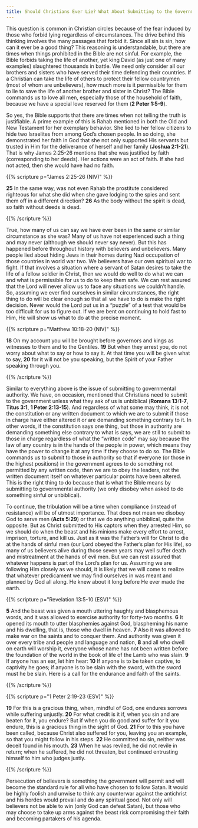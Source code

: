 ```yaml
---
title: Should Christians Ever Lie? What About Submitting to the Government?
---
```


This question is common in Christian circles because of the fear induced by those who forbid lying regardless of circumstances. The drive behind this thinking involves the many passages that forbid it. Since all sin is sin, how can it ever be a good thing? This reasoning is understandable, but there are times when things prohibited in the Bible are not sinful. For example, the Bible forbids taking the life of another, yet king David (as just one of many examples) slaughtered thousands in battle. We need only consider all our brothers and sisters who have served their time defending their countries. If a Christian can take the life of others to protect their fellow countrymen (most of whom are unbelievers), how much more is it permissible for them to lie to save the life of another brother and sister in Christ? The Bible commands us to love all men, especially those of the household of faith, because we have a special love reserved for them (**2 Peter 1:5-9**). 

So yes, the Bible supports that there are times when not telling the truth is justifiable. A prime example of this is Rahab mentioned in both the Old and New Testament for her exemplary behavior. She lied to her fellow citizens to hide two Israelites from among God’s chosen people. In so doing, she demonstrated her faith in God that she not only supported His servants but trusted in Him for the deliverance of herself and her family (**Joshua 2:1-21**). That is why James 2:25-26 mentions that she was justified by faith (corresponding to her deeds). Her actions were an act of faith. If she had not acted, then she would have had no faith. 

{{% scripture p="James 2:25-26 (NIV)" %}}  

**25** In the same way, was not even Rahab the prostitute considered righteous for what she did when she gave lodging to the spies and sent them off in a different direction? **26** As the body without the spirit is dead, so faith without deeds is dead. 

{{% /scripture %}}  

True, how many of us can say we have ever been in the same or similar circumstance as she was? Many of us have not experienced such a thing and may never (although we should never say never). But this has happened before throughout history with believers and unbelievers. Many people lied about hiding Jews in their homes during Nazi occupation of those countries in world war two. We believers have our own spiritual war to fight. If that involves a situation where a servant of Satan desires to take the life of a fellow soldier in Christ, then we would do well to do what we can and what is permissible for us to do to keep them safe. We can rest assured that the Lord will never allow us to face any situations we couldn’t handle. So, assuming we ever find ourselves in similar circumstances, the right thing to do will be clear enough so that all we have to do is make the right decision. Never would the Lord put us in a “puzzle” of a test that would be too difficult for us to figure out. If we are bent on continuing to hold fast to Him, He will show us what to do at the precise moment. 

{{% scripture p="Matthew 10:18-20 (NIV)" %}}  

**18** On my account you will be brought before governors and kings as witnesses to them and to the Gentiles. **19** But when they arrest you, do not worry about what to say or how to say it. At that time you will be given what to say, **20** for it will not be you speaking, but the Spirit of your Father speaking through you.                  

{{% /scripture %}}  

Similar to everything above is the issue of submitting to governmental authority. We have, on occasion, mentioned that Christians need to submit to the government unless what they ask of us is unbiblical (**Romans 13:1-7**, **Titus 3:1**, **1 Peter 2:13-15**). And regardless of what some may think, it is not the constitution or any written document to which we are to submit if those in charge have either altered it or are demanding something contrary to it. In other words, if the constitution says one thing, but those in authority are demanding something else contrary to what is says, we are still to submit to those in charge regardless of what the “written code” may say because the law of any country is in the hands of the people in power, which means they have the power to change it at any time if they choose to do so. The Bible commands us to submit to those in authority so that if everyone (or those in the highest positions) in the government agrees to do something not permitted by any written code, then we are to obey the leaders, not the written document itself on whatever particular points have been altered. This is the right thing to do because that is what the Bible means by submitting to governmental authority (we only disobey when asked to do something sinful or unbiblical). 

To continue, the tribulation will be a time when compliance (instead of resistance) will be of utmost importance. That does not mean we disobey God to serve men (**Acts 5:29**) or that we do anything unbiblical, quite the opposite. But as Christ submitted to His captors when they arrested Him, so we should do when the beast and his minions make every effort to arrest, imprison, torture, and kill us. Just as it was the Father’s will for Christ to die at the hands of sinful men (our Lord obeyed the Father’s plan for His life), so many of us believers alive during those seven years may well suffer death and mistreatment at the hands of evil men. But we can rest assured that whatever happens is part of the Lord’s plan for us. Assuming we are following Him closely as we should, it is likely that we will come to realize that whatever predicament we may find ourselves in was meant and planned by God all along. He knew about it long before He ever made the earth. 

{{% scripture p="Revelation 13:5-10 (ESV)" %}}  

**5** And the beast was given a mouth uttering haughty and blasphemous words, and it was allowed to exercise authority for forty-two months. **6** It opened its mouth to utter blasphemies against God, blaspheming his name and his dwelling, that is, those who dwell in heaven. **7** Also it was allowed to make war on the saints and to conquer them. And authority was given it over every tribe and people and language and nation, **8** and all who dwell on earth will worship it, everyone whose name has not been written before the foundation of the world in the book of life of the Lamb who was slain. **9** If anyone has an ear, let him hear: **10** If anyone is to be taken captive, to captivity he goes; if anyone is to be slain with the sword, with the sword must he be slain. Here is a call for the endurance and faith of the saints.                      

{{% /scripture %}}  

{{% scripture p="1 Peter 2:19-23 (ESV)" %}}  

**19** For this is a gracious thing, when, mindful of God, one endures sorrows while suffering unjustly. **20** For what credit is it if, when you sin and are beaten for it, you endure? But if when you do good and suffer for it you endure, this is a gracious thing in the sight of God. **21** For to this you have been called, because Christ also suffered for you, leaving you an example, so that you might follow in his steps. **22** He committed no sin, neither was deceit found in his mouth. **23** When he was reviled, he did not revile in return; when he suffered, he did not threaten, but continued entrusting himself to him who judges justly.                                             

{{% /scripture %}}  

Persecution of believers is something the government will permit and will become the standard rule for all who have chosen to follow Satan. It would be highly foolish and unwise to think any counterwar against the antichrist and his hordes would prevail and do any spiritual good. Not only will believers not be able to win (only God can defeat Satan), but those who may choose to take up arms against the beast risk compromising their faith and becoming partakers of his agenda. 

